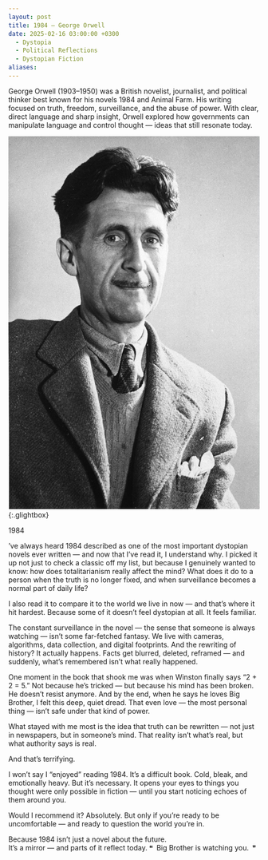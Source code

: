 ```yaml
---
layout: post
title: 1984 — George Orwell
date: 2025-02-16 03:00:00 +0300
  - Dystopia
  - Political Reflections
  - Dystopian Fiction
aliases:
---
```


George Orwell (1903–1950) was a British novelist, journalist, and political thinker best known for his novels 1984 and Animal Farm. His writing focused on truth, freedom, surveillance, and the abuse of power. With clear, direct language and sharp insight, Orwell explored how governments can manipulate language and control thought — ideas that still resonate today.


[![George Orwell](/assets/image/george-orwell.jpg)](/assets/image/george-orwell.jpg){:.glightbox}


1984

’ve always heard 1984 described as one of the most important dystopian novels ever written — and now that I’ve read it, I understand why. I picked it up not just to check a classic off my list, but because I genuinely wanted to know: how does totalitarianism really affect the mind? What does it do to a person when the truth is no longer fixed, and when surveillance becomes a normal part of daily life?

I also read it to compare it to the world we live in now — and that’s where it hit hardest. Because some of it doesn’t feel dystopian at all. It feels familiar.

The constant surveillance in the novel — the sense that someone is always watching — isn’t some far-fetched fantasy. We live with cameras, algorithms, data collection, and digital footprints. And the rewriting of history? It actually happens. Facts get blurred, deleted, reframed — and suddenly, what’s remembered isn’t what really happened.

One moment in the book that shook me was when Winston finally says “2 + 2 = 5.” Not because he’s tricked — but because his mind has been broken. He doesn’t resist anymore. And by the end, when he says he loves Big Brother, I felt this deep, quiet dread. That even love — the most personal thing — isn’t safe under that kind of power.

What stayed with me most is the idea that truth can be rewritten — not just in newspapers, but in someone’s mind. That reality isn’t what’s real, but what authority says is real.

And that’s terrifying.

I won’t say I “enjoyed” reading 1984. It’s a difficult book. Cold, bleak, and emotionally heavy. But it’s necessary. It opens your eyes to things you thought were only possible in fiction — until you start noticing echoes of them around you.

Would I recommend it? Absolutely. But only if you’re ready to be uncomfortable — and ready to question the world you’re in.

Because 1984 isn’t just a novel about the future.  
It’s a mirror — and parts of it reflect today.
❝ Big Brother is watching you. ❞